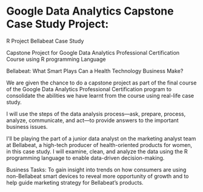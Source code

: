# Google Data Analytics Capstone Case Study Project: 
R Project Bellabeat Case Study

Capstone Project for Google Data Analytics Professional Certification Course using R programming Language

Bellabeat: What Smart Plays Can a Health Technology Business Make?

We are given the chance to do a capstone project as part of the final course of the Google Data Analytics Professional Certification program to consolidate the abilities
we have learnt from the course using real-life case study.

I will use the steps of the data analysis process—ask, prepare, process, analyze, communicate, and act—to provide answers to the important business issues.

I'll be playing the part of a junior data analyst on the marketing analyst team at Bellabeat, a high-tech producer of health-oriented products for women, 
in this case study. I will examine, clean, and analyze the data using the R programming language to enable data-driven decision-making.

Business Tasks:
To gain insight into trends on how consumers are using non-Bellabeat smart devices to reveal more opportunity of growth and 
to help guide marketing strategy for Bellabeat’s products.
